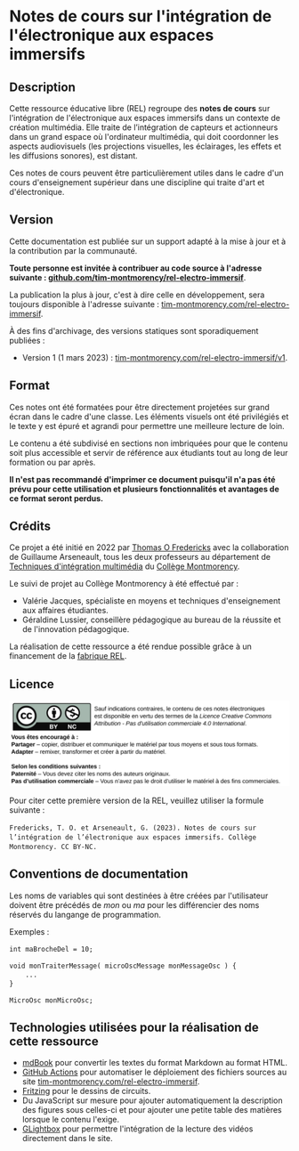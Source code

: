 # Notes de cours sur l'intégration de l'électronique aux espaces immersifs

## Description

Cette ressource éducative libre (REL) regroupe des **notes de cours** sur l'intégration de l'électronique aux espaces immersifs dans un contexte de création multimédia. Elle traite de l’intégration de capteurs et actionneurs dans un grand espace où l'ordinateur multimédia, qui doit coordonner les aspects audiovisuels (les projections visuelles, les éclairages, les effets et les diffusions sonores), est distant.

Ces notes de cours peuvent être particulièrement utiles dans le cadre d'un cours d'enseignement supérieur dans une discipline qui traite d'art et d'électronique.

##  Version

Cette documentation est publiée sur un support adapté à la mise à jour et à la contribution par la communauté. 

**Toute personne est invitée à contribuer au code source à l'adresse suivante : [github.com/tim-montmorency/rel-electro-immersif](https://github.com/tim-montmorency/rel-electro-immersif)**.

La publication la plus à jour, c'est à dire celle en développement, sera toujours disponible à l'adresse suivante : [tim-montmorency.com/rel-electro-immersif](https://tim-montmorency.com/rel-electro-immersif/).

À des fins d'archivage, des versions statiques sont sporadiquement publiées :
* Version 1 (1 mars 2023) : [tim-montmorency.com/rel-electro-immersif/v1](https://tim-montmorency.com/rel-electro-immersif/v1).

## Format

Ces notes ont été formatées pour être directement projetées sur grand écran dans le cadre d'une classe. Les éléments visuels ont été privilégiés et le texte y est épuré et agrandi pour permettre une meilleure lecture de loin. 

Le contenu a été subdivisé en sections non imbriquées pour que le contenu soit plus accessible et servir de référence aux étudiants tout au long de leur formation ou par après.

**Il n'est pas recommandé d'imprimer ce document puisqu'il n'a pas été prévu pour cette utilisation et plusieurs fonctionnalités et avantages de ce format seront perdus.**


## Crédits

Ce projet a été initié en 2022 par [Thomas O Fredericks](http://t-o-f.info) avec la collaboration de Guillaume Arseneault, tous les deux professeurs au département de [Techniques d'intégration multimédia](https://www.cmontmorency.qc.ca/programmes/nos-programmes-detudes/techniques/techniques-dintegration-multimedia/description-du-programme/) du [Collège Montmorency](https://www.cmontmorency.qc.ca/).

Le suivi de projet au Collège Montmorency à été effectué par :
* Valérie Jacques, spécialiste en moyens et techniques d'enseignement aux affaires étudiantes.
* Géraldine Lussier, conseillère pédagogique au bureau de la réussite et de l'innovation pédagogique.

La réalisation de cette ressource a été rendue possible grâce à un financement de la [fabrique REL](https://fabriquerel.org/rel/).

## Licence

![](./licence.svg)

Pour citer cette première version de la REL, veuillez utiliser la formule suivante :

```Fredericks, T. O. et Arseneault, G. (2023). Notes de cours sur l’intégration de l’électronique aux espaces immersifs. Collège Montmorency. CC BY-NC.```




## Conventions de documentation

Les noms de variables qui sont destinées à être créées par l'utilisateur doivent être précédés de *mon* ou *ma* pour les différencier des noms réservés du langange de programmation.

Exemples :

```arduino
int maBrocheDel = 10;
```

```arduino
void monTraiterMessage( microOscMessage monMessageOsc ) {
	...
}
```

```arduino
MicroOsc monMicroOsc;
```



## Technologies utilisées pour la réalisation de cette ressource

* [mdBook](https://rust-lang.github.io/mdBook/) pour convertir les textes du format Markdown au format HTML.
* [GitHub Actions](https://docs.github.com/en/actions) pour automatiser le déploiement des fichiers sources au site [tim-montmorency.com/rel-electro-immersif](https://tim-montmorency.com/rel-electro-immersif/).
* [Fritzing](https://fritzing.org/) pour le dessins de circuits.
* Du JavaScript sur mesure pour ajouter automatiquement la description des figures sous celles-ci et pour ajouter une petite table des matières lorsque le contenu l'exige.
* [GLightbox](https://github.com/biati-digital/glightbox) pour permettre l'intégration de la lecture des vidéos directement dans le site.
